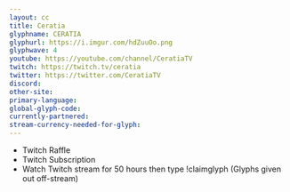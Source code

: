 ```yaml
---
layout: cc
title: Ceratia
glyphname: CERATIA
glyphurl: https://i.imgur.com/hdZuuOo.png
glyphwave: 4
youtube: https://youtube.com/channel/CeratiaTV
twitch: https://twitch.tv/ceratia
twitter: https://twitter.com/CeratiaTV
discord: 
other-site: 
primary-language: 
global-glyph-code: 
currently-partnered: 
stream-currency-needed-for-glyph: 
---
```

* Twitch Raffle
* Twitch Subscription
* Watch Twitch stream for 50 hours then type !claimglyph (Glyphs given out off-stream)
